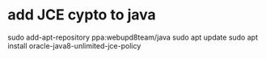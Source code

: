 # add JCE cypto to java

sudo add-apt-repository ppa:webupd8team/java
sudo apt update
sudo apt install oracle-java8-unlimited-jce-policy 